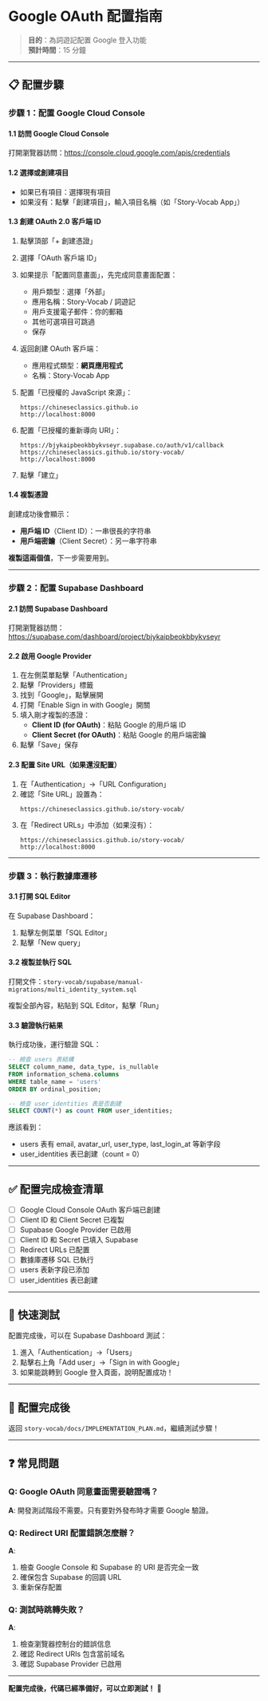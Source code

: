 # Google OAuth 配置指南

> **目的**：為詞遊記配置 Google 登入功能  
> **預計時間**：15 分鐘

---

## 📋 配置步驟

### 步驟 1：配置 Google Cloud Console

#### 1.1 訪問 Google Cloud Console

打開瀏覽器訪問：https://console.cloud.google.com/apis/credentials

#### 1.2 選擇或創建項目

- 如果已有項目：選擇現有項目
- 如果沒有：點擊「創建項目」，輸入項目名稱（如「Story-Vocab App」）

#### 1.3 創建 OAuth 2.0 客戶端 ID

1. 點擊頂部「+ 創建憑證」
2. 選擇「OAuth 客戶端 ID」
3. 如果提示「配置同意畫面」，先完成同意畫面配置：
   - 用戶類型：選擇「外部」
   - 應用名稱：Story-Vocab / 詞遊記
   - 用戶支援電子郵件：你的郵箱
   - 其他可選項目可跳過
   - 保存

4. 返回創建 OAuth 客戶端：
   - 應用程式類型：**網頁應用程式**
   - 名稱：Story-Vocab App
   
5. 配置「已授權的 JavaScript 來源」：
   ```
   https://chineseclassics.github.io
   http://localhost:8000
   ```
   
6. 配置「已授權的重新導向 URI」：
   ```
   https://bjykaipbeokbbykvseyr.supabase.co/auth/v1/callback
   https://chineseclassics.github.io/story-vocab/
   http://localhost:8000
   ```

7. 點擊「建立」

#### 1.4 複製憑證

創建成功後會顯示：
- **用戶端 ID**（Client ID）：一串很長的字符串
- **用戶端密鑰**（Client Secret）：另一串字符串

**複製這兩個值**，下一步需要用到。

---

### 步驟 2：配置 Supabase Dashboard

#### 2.1 訪問 Supabase Dashboard

打開瀏覽器訪問：https://supabase.com/dashboard/project/bjykaipbeokbbykvseyr

#### 2.2 啟用 Google Provider

1. 在左側菜單點擊「Authentication」
2. 點擊「Providers」標籤
3. 找到「Google」，點擊展開
4. 打開「Enable Sign in with Google」開關
5. 填入剛才複製的憑證：
   - **Client ID (for OAuth)**：粘貼 Google 的用戶端 ID
   - **Client Secret (for OAuth)**：粘貼 Google 的用戶端密鑰
6. 點擊「Save」保存

#### 2.3 配置 Site URL（如果還沒配置）

1. 在「Authentication」→「URL Configuration」
2. 確認「Site URL」設置為：
   ```
   https://chineseclassics.github.io/story-vocab/
   ```
3. 在「Redirect URLs」中添加（如果沒有）：
   ```
   https://chineseclassics.github.io/story-vocab/
   http://localhost:8000
   ```

---

### 步驟 3：執行數據庫遷移

#### 3.1 打開 SQL Editor

在 Supabase Dashboard：
1. 點擊左側菜單「SQL Editor」
2. 點擊「New query」

#### 3.2 複製並執行 SQL

打開文件：`story-vocab/supabase/manual-migrations/multi_identity_system.sql`

複製全部內容，粘貼到 SQL Editor，點擊「Run」

#### 3.3 驗證執行結果

執行成功後，運行驗證 SQL：

```sql
-- 檢查 users 表結構
SELECT column_name, data_type, is_nullable 
FROM information_schema.columns 
WHERE table_name = 'users' 
ORDER BY ordinal_position;

-- 檢查 user_identities 表是否創建
SELECT COUNT(*) as count FROM user_identities;
```

應該看到：
- users 表有 email, avatar_url, user_type, last_login_at 等新字段
- user_identities 表已創建（count = 0）

---

## ✅ 配置完成檢查清單

- [ ] Google Cloud Console OAuth 客戶端已創建
- [ ] Client ID 和 Client Secret 已複製
- [ ] Supabase Google Provider 已啟用
- [ ] Client ID 和 Secret 已填入 Supabase
- [ ] Redirect URLs 已配置
- [ ] 數據庫遷移 SQL 已執行
- [ ] users 表新字段已添加
- [ ] user_identities 表已創建

---

## 🧪 快速測試

配置完成後，可以在 Supabase Dashboard 測試：

1. 進入「Authentication」→「Users」
2. 點擊右上角「Add user」→「Sign in with Google」
3. 如果能跳轉到 Google 登入頁面，說明配置成功！

---

## 📝 配置完成後

返回 `story-vocab/docs/IMPLEMENTATION_PLAN.md`，繼續測試步驟！

---

## ❓ 常見問題

### Q: Google OAuth 同意畫面需要驗證嗎？

**A**: 開發測試階段不需要。只有要對外發布時才需要 Google 驗證。

### Q: Redirect URI 配置錯誤怎麼辦？

**A**: 
1. 檢查 Google Console 和 Supabase 的 URI 是否完全一致
2. 確保包含 Supabase 的回調 URL
3. 重新保存配置

### Q: 測試時跳轉失敗？

**A**: 
1. 檢查瀏覽器控制台的錯誤信息
2. 確認 Redirect URIs 包含當前域名
3. 確認 Supabase Provider 已啟用

---

**配置完成後，代碼已經準備好，可以立即測試！** 🚀

